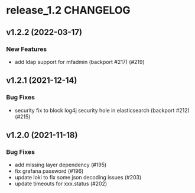 # release_1.2 CHANGELOG

## v1.2.2 (2022-03-17)

### New Features

- add ldap support for mfadmin (backport #217) (#219)

## v1.2.1 (2021-12-14)

### Bug Fixes

- security fix to block log4j security hole in elasticsearch (backport #212) (#215)

## v1.2.0 (2021-11-18)

### Bug Fixes

- add missing layer dependency (#195)
- fix grafana password (#196)
- update loki to fix some json decoding issues (#203)
- update timeouts for xxx.status (#202)


